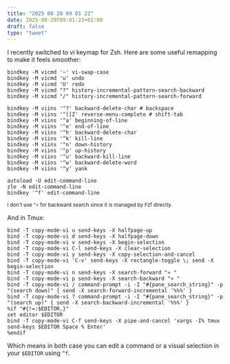 ```yaml
---
title: "2025 08 20 09 01 22"
date: 2025-08-20T09:01:23+02:00
draft: false
type: "tweet"
---
```

I recently switched to vi keymap for Zsh. Here are some useful remapping to make it feels smoother:

```shell
bindkey -M vicmd '~' vi-swap-case
bindkey -M vicmd 'u' undo
bindkey -M vicmd 'U' redo
bindkey -M vicmd "?" history-incremental-pattern-search-backward
bindkey -M vicmd "/" history-incremental-pattern-search-forward

bindkey -M viins '^?' backward-delete-char # backspace
bindkey -M viins '^[[Z' reverse-menu-complete # shift-tab
bindkey -M viins '^a' beginning-of-line
bindkey -M viins '^e' end-of-line
bindkey -M viins '^h' backward-delete-char
bindkey -M viins '^k' kill-line
bindkey -M viins '^n' down-history
bindkey -M viins '^p' up-history
bindkey -M viins '^u' backward-kill-line
bindkey -M viins '^w' backward-delete-word
bindkey -M viins '^y' yank

autoload -U edit-command-line
zle -N edit-command-line
bindkey '^f' edit-command-line
```
<small>I don't use `^r` for backward search since it is managed by Fzf directly.</small>

And in Tmux:

```shell
bind -T copy-mode-vi u send-keys -X halfpage-up
bind -T copy-mode-vi d send-keys -X halfpage-down
bind -T copy-mode-vi v send-keys -X begin-selection
bind -T copy-mode-vi C-l send-keys -X clear-selection
bind -T copy-mode-vi y send-keys -X copy-selection-and-cancel
bind -T copy-mode-vi 'C-v' send-keys -X rectangle-toggle \; send -X begin-selection
bind -T copy-mode-vi n send-keys -X search-forward "» "
bind -T copy-mode-vi p send-keys -X search-backward "» "
bind -T copy-mode-vi / command-prompt -i -I "#{pane_search_string}" -p "(search down)" { send -X search-forward-incremental '%%%' }
bind -T copy-mode-vi ? command-prompt -i -I "#{pane_search_string}" -p "(search up)" { send -X search-backward-incremental '%%%' }
%if "#{!=:$EDITOR,}"
set editor $EDITOR
bind -T copy-mode-vi C-f send-keys -X pipe-and-cancel 'xargs -I% tmux send-keys $EDITOR Space % Enter'
%endif
```

Which means in both case you can edit a command or a visual selection in your `$EDITOR` using `^f`.
